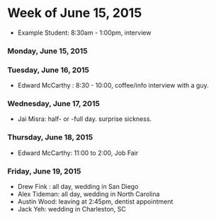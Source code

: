 # Week of June 15, 2015

* Example Student: 8:30am - 1:00pm, interview

### Monday, June 15, 2015

### Tuesday, June 16, 2015
* Edward McCarthy : 8:30 - 10:00, coffee/info interview with a guy.

### Wednesday, June 17, 2015

* Jai Misra: half- or -full day. surprise sickness.

### Thursday, June 18, 2015
* Edward McCarthy: 11:00 to 2:00, Job Fair

### Friday, June 19, 2015

* Drew Fink : all day, wedding in San Diego
* Alex Tideman: all day, wedding in North Carolina
* Austin Wood: leaving at 2:45pm, dentist appointment
* Jack Yeh: wedding in Charleston, SC
